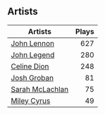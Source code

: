 ## Artists
Artists | Plays 
----- | -----: 
[John Lennon](/artists/john-lennon-972) | 627
[John Legend](/artists/john-legend-36643) | 280
[Celine Dion](/artists/celine-dion-39068) | 248
[Josh Groban](/artists/josh-groban-58260) | 81
[Sarah McLachlan](/artists/sarah-mclachlan-89556) | 75
[Miley Cyrus](/artists/miley-cyrus-42281) | 49

